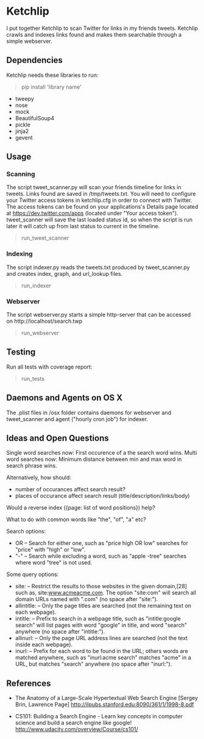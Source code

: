 # Ketchlip

I put together Ketchlip to scan Twitter for links in my friends tweets. Ketchlip crawls and indexes links found and
makes them searchable through a simple webserver.


## Dependencies

Ketchlip needs these libraries to run:
> pip install 'library name'

* tweepy
* nose
* mock
* BeautifulSoup4
* pickle
* jinja2
* gevent

## Usage

### Scanning
The script tweet_scanner.py will scan your friends timeline for links in tweets. Links found are saved in /tmp/tweets.txt.
You will need to configure your Twitter access tokens in ketchlip.cfg in order to connect with Twitter.
The access tokens can be found on your applications's Details page located at https://dev.twitter.com/apps
(located under "Your access token"). tweet_scanner will save the last loaded status id, so when the script is run later it
will catch up from last status to current in the timeline.

> run_tweet_scanner

### Indexing

The script indexer.py reads the tweets.txt produced by tweet_scanner.py and creates index, graph, and url_lookup files.

> run_indexer

### Webserver

The script webserver.py starts a simple http-server that can be accessed on http://localhost/search.twp

> run_webserver

## Testing

Run all tests with coverage report:

> run_tests

## Daemons and Agents on OS X
The .plist files in /osx folder contains daemons for webserver and tweet_scanner and agent ("hourly cron job") for indexer.

## Ideas and Open Questions

Single word searches now: First occurence of a the search word wins.
Multi word searches now: Minimum distance between min and max word in search phrase wins.

Alternatively, how should:
* number of occurances affect search result?
* places of occurance affect search result (title/description/links/body)

Would a reverse index ({page: list of word positions}) help?

What to do with common words like "the", "of", "a" etc?

Search options:
* OR – Search for either one, such as "price high OR low" searches for "price" with "high" or "low".
* "-" – Search while excluding a word, such as "apple -tree" searches where word "tree" is not used.

Some query options:
* site: – Restrict the results to those websites in the given domain,[28] such as, site:www.acmeacme.com. The option "site:com" will search all domain URLs named with ".com" (no space after "site:").
* allintitle: – Only the page titles are searched (not the remaining text on each webpage).
* intitle: – Prefix to search in a webpage title, such as "intitle:google search" will list pages with word "google" in title, and word "search" anywhere (no space after "intitle:").
* allinurl: – Only the page URL address lines are searched (not the text inside each webpage).
* inurl: – Prefix for each word to be found in the URL; others words are matched anywhere, such as "inurl:acme search" matches "acme" in a URL, but matches "search" anywhere (no space after "inurl:").


## References
* The Anatomy of a Large-Scale Hypertextual Web Search Engine [Sergey Brin, Lawrence Page] http://ilpubs.stanford.edu:8090/361/1/1998-8.pdf

* CS101: Building a Search Engine - Learn key concepts in computer science and build a search engine like google! http://www.udacity.com/overview/Course/cs101/